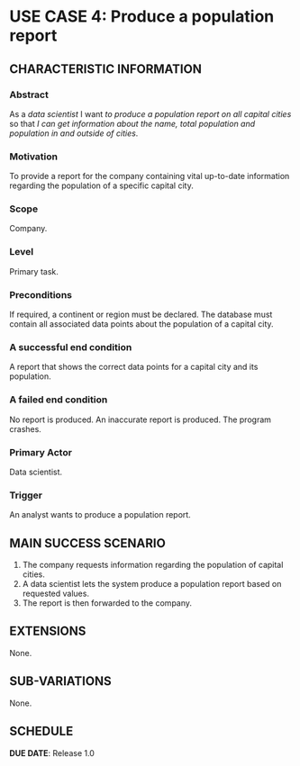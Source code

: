 
# USE CASE 4: Produce a population report

## CHARACTERISTIC INFORMATION

### Abstract

As a *data scientist* I want *to produce a population report on all capital cities* so that *I can get information about the name, total population and population in and outside of cities*.  

### Motivation

To provide a report for the company containing vital up-to-date information regarding the population of a specific capital city.

### Scope

Company.

### Level

Primary task.

### Preconditions

If required, a continent or region must be declared. The database must contain all associated data points about the population of a capital city.

### A successful end condition

A report that shows the correct data points for a capital city and its population.

### A failed end condition

No report is produced. An inaccurate report is produced. The program crashes.

### Primary Actor

Data scientist.

### Trigger

An analyst wants to produce a population report.

## MAIN SUCCESS SCENARIO

1. The company requests information regarding the population of capital cities.
2. A data scientist lets the system produce a population report based on requested values.
3. The report is then forwarded to the company.

## EXTENSIONS

None.

## SUB-VARIATIONS

None.

## SCHEDULE

**DUE DATE**: Release 1.0
